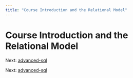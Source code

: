 ```yaml
---
title: "Course Introduction and the Relational Model"
---
```


# Course Introduction and the Relational Model

Next: [advanced-sql](advanced-sql.md)

Next: [advanced-sql](advanced-sql.md)
